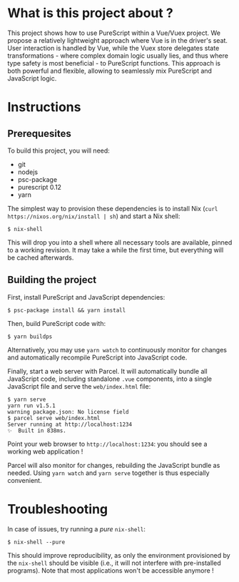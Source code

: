 # What is this project about ?

This project shows how to use PureScript within a Vue/Vuex project. We propose a
relatively lightweight approach where Vue is in the driver's seat. User
interaction is handled by Vue, while the Vuex store delegates state
transformations - where complex domain logic usually lies, and thus where type
safety is most beneficial - to PureScript functions. This approach is both
powerful and flexible, allowing to seamlessly mix PureScript and JavaScript
logic.

# Instructions

## Prerequesites

To build this project, you will need:
- git
- nodejs
- psc-package
- purescript 0.12
- yarn

The simplest way to provision these dependencies is to install Nix (`curl
https://nixos.org/nix/install | sh`) and start a Nix shell:

```
$ nix-shell
```

This will drop you into a shell where all necessary tools are available, pinned
to a working revision. It may take a while the first time, but everything will
be cached afterwards.

## Building the project

First, install PureScript and JavaScript dependencies:

```
$ psc-package install && yarn install
```

Then, build PureScript code with:
```
$ yarn buildps
```

Alternatively, you may use `yarn watch` to continuously monitor for changes and
automatically recompile PureScript into JavaScript code.

Finally, start a web server with Parcel. It will automatically bundle all
JavaScript code, including standalone `.vue` components, into a single
JavaScript file and serve the `web/index.html` file:

```
$ yarn serve
yarn run v1.5.1
warning package.json: No license field
$ parcel serve web/index.html
Server running at http://localhost:1234 
✨  Built in 838ms.
```

Point your web browser to `http://localhost:1234`: you should see a working web
application !

Parcel will also monitor for changes, rebuilding the JavaScript bundle as
needed. Using `yarn watch` and `yarn serve` together is thus especially
convenient.

# Troubleshooting

In case of issues, try running a _pure_ `nix-shell`:

```
$ nix-shell --pure
```

This should improve reproducibility, as only the environment provisioned by the
`nix-shell` should be visible (i.e., it will not interfere with pre-installed
programs). Note that most applications won't be accessible anymore !
